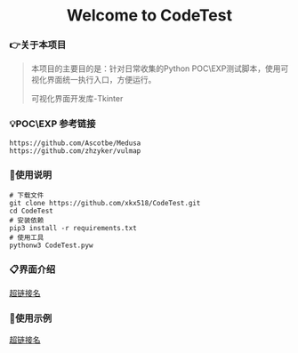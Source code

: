 <h1 align="center" >Welcome to CodeTest</h1>

### :point_right:关于本项目

>本项目的主要目的是：针对日常收集的Python POC\EXP测试脚本，使用可视化界面统一执行入口，方便运行。
>
>可视化界面开发库-Tkinter

### :bulb:POC\EXP 参考链接

```
https://github.com/Ascotbe/Medusa
https://github.com/zhzyker/vulmap
```

### :book:使用说明

```
# 下载文件
git clone https://github.com/xkx518/CodeTest.git
cd CodeTest
# 安装依赖
pip3 install -r requirements.txt
# 使用工具
pythonw3 CodeTest.pyw
```

### :clipboard:界面介绍
[超链接名](超链接地址 "超链接title")


### :open_file_folder:使用示例
[超链接名](超链接地址 "超链接title")




